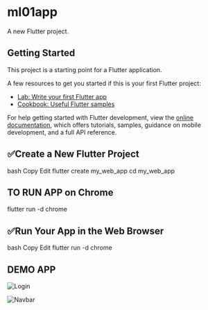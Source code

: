# ml01app

A new Flutter project.

## Getting Started

This project is a starting point for a Flutter application.

A few resources to get you started if this is your first Flutter project:

- [Lab: Write your first Flutter app](https://docs.flutter.dev/get-started/codelab)
- [Cookbook: Useful Flutter samples](https://docs.flutter.dev/cookbook)

For help getting started with Flutter development, view the
[online documentation](https://docs.flutter.dev/), which offers tutorials,
samples, guidance on mobile development, and a full API reference.


## ✅Create a New Flutter Project
bash
Copy
Edit
flutter create my_web_app
cd my_web_app

## TO RUN APP on Chrome
flutter run -d chrome

## ✅Run Your App in the Web Browser
bash
Copy
Edit
flutter run -d chrome


## DEMO APP
![Login](image.png)

![Navbar](image-1.png)